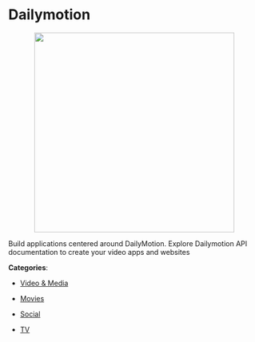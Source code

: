 # Dailymotion
<p align="center">
    <img width="400" src="https://raw.githubusercontent.com/apis-list/apis-list/apis/dailymotion/logo_256x256.png" />
</p>

Build applications centered around DailyMotion. Explore Dailymotion API documentation to create your video apps and websites



**Categories**:

- [Video & Media](https://github.com/apis-list/apis-list#video-and-media)

- [Movies](https://github.com/apis-list/apis-list#movies)

- [Social](https://github.com/apis-list/apis-list#social)

- [TV](https://github.com/apis-list/apis-list#tv)



